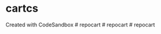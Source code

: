 # cartcs
Created with CodeSandbox
#   r e p o c a r t  
 #   r e p o c a r t  
 #   r e p o c a r t  
 